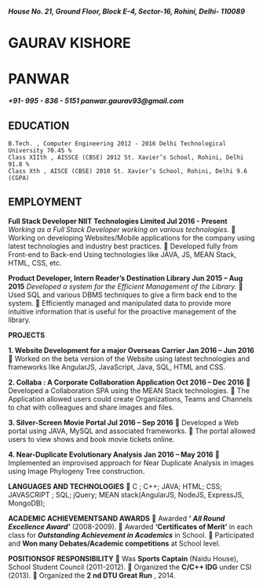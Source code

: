 **_House No. 21, Ground Floor,
Block E-4, Sector-16,
Rohini, Delhi- 110089_**

# GAURAV KISHORE
# PANWAR

**_+91- 995 - 836 - 5151
panwar.gaurav93@gmail.com_**

## EDUCATION

```
B.Tech. , Computer Engineering 2012 - 2016 Delhi Technological University 70.45 %
Class XIIth , AISSCE (CBSE) 2012 St. Xavier’s School, Rohini, Delhi 91.8 %
Class Xth , AISCE (CBSE) 2010 St. Xavier’s School, Rohini, Delhi 9.6 (CGPA)
```
## EMPLOYMENT

**Full Stack Developer NIIT Technologies Limited Jul 2016 - Present**
_Working as a Full Stack Developer working on various technologies._
 Working on developing Websites/Mobile applications for the company using latest technologies and
industry best practices.
 Developed fully from Front-end to Back-end Using technologies like JAVA, JS, MEAN Stack, HTML, CSS, etc.

**Product Developer, Intern Reader’s Destination Library Jun 2015 – Aug 2015**
_Developed a system for the Efficient Management of the Library._
 Used SQL and various DBMS techniques to give a firm back end to the system.
 Efficiently managed and manipulated data to provide more intuitive information that is useful for the
proactive management of the library.

**PROJECTS**

**1. Website Development for a major Overseas Carrier Jan 2016 – Jun 2016**
     Worked on the beta version of the Website using latest technologies and frameworks like AngularJS,
       JavaScript, Java, SQL, HTML and CSS.

**2. Collaba : A Corporate Collaboration Application Oct 2016 – Dec 2016**
 Developed a Collaboration SPA using the MEAN Stack technologies.
 The Application allowed users could create Organizations, Teams and Channels to chat with colleagues and
share images and files.

**3. Silver-Screen Movie Portal Jul 2016 – Sep 2016**
 Developed a Web portal using JAVA, MySQL and associated frameworks.
 The portal allowed users to view shows and book movie tickets online.

**4. Near-Duplicate Evolutionary Analysis Jan 2016 – May 2016**
 Implemented an improvised approach for Near Duplicate Analysis in images using Image Phylogeny Tree
construction.

**LANGUAGES AND TECHNOLOGIES**
 C ; C++; JAVA; HTML; CSS; JAVASCRIPT ; SQL; jQuery; MEAN stack(AngularJS, NodeJS, ExpressJS, MongoDB);

**ACADEMIC ACHIEVEMENTSAND AWARDS**
 Awarded **‘** **_All Round Excellence Award’_** (2008-2009).
 Awarded **‘Certificates of Merit’** in each class for **_Outstanding Achievement in Academics_** in School.
 Participated and **Won many Debates/Academic competitions** at School level.

**POSITIONSOF RESPONSIBILITY**
 Was **Sports Captain** (Naidu House), School Student Council (2011-2012).
 Organized the **C/C++ IDG** under CSI (2013).
 Organized the **2 nd DTU Great Run** , 2014.


